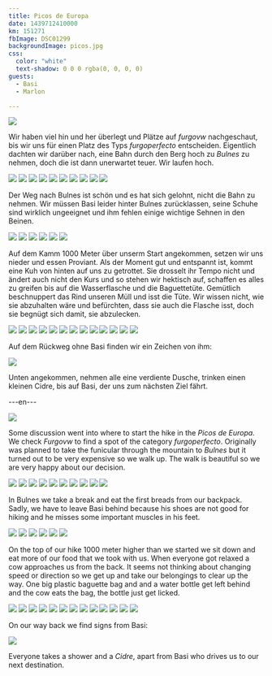 ```yaml
---
title: Picos de Europa
date: 1439712410000
km: 151271
fbImage: DSC01299
backgroundImage: picos.jpg
css:
  color: "white"
  text-shadow: 0 0 0 rgba(0, 0, 0, 0)
guests:
  - Basi
  - Marlon

---
```


![](DSC01299)

Wir haben viel hin und her überlegt und Plätze auf *furgovw* nachgeschaut, bis wir uns für einen Platz des Typs *furgoperfecto* entscheiden. Eigentlich dachten wir darüber nach, eine Bahn durch den Berg hoch zu *Bulnes* zu nehmen, doch die ist dann unerwartet teuer. Wir laufen hoch.

![](DSC01306)
![](DSC01307)
![](DSC01314)
![](DSC01321)
![](DSC01331)
![](DSC01336)
![](IMG_9721)
![](IMG_9728)
![](IMG_9738)
![](IMG_9733)

Der Weg nach Bulnes ist schön und es hat sich gelohnt, nicht die Bahn zu nehmen. Wir müssen Basi leider hinter Bulnes zurücklassen, seine Schuhe sind wirklich ungeeignet und ihm fehlen einige wichtige Sehnen in den Beinen.

![](IMG_9752)
![](DSC01342)
![](IMG_9756)
![](IMG_9768)
![](DSC01346)
![](DSC01353)

Auf dem Kamm 1000 Meter über unserm Start angekommen, setzen wir uns nieder und essen Proviant. Als der Moment gut und entspannt ist, kommt eine Kuh von hinten auf uns zu getrottet. Sie drosselt ihr Tempo nicht und ändert auch nicht den Kurs und so stehen wir hektisch auf, schaffen es alles zu greifen bis auf die Wasserflasche und die Baguettetüte. Gemütlich beschnuppert das Rind unseren Müll und isst die Tüte. Wir wissen nicht, wie sie abzuhalten wäre und befürchten, dass sie auch die Flasche isst, doch sie begnügt sich damit, sie abzulecken. 

![](DSC01355)
![](DSC01372)
![](DSC01361)
![](DSC01374)
![](IMG_9745)
![](IMG_9746)
![](DSC01376)
![](IMG_9772)
![](IMG_9774)
![](DSC01380)
![](IMG_9776)
![](IMG_9784)
![](IMG_9789)

Auf dem Rückweg ohne Basi finden wir ein Zeichen von ihm:

![](IMG_9785)

Unten angekommen, nehmen alle eine verdiente Dusche, trinken einen kleinen Cidre, bis auf Basi, der uns zum nächsten Ziel fährt.

---en---

![](DSC01299)

Some discussion went into where to start the hike in the *Picos de Europa*. We check *Furgovw* to find a spot of the category *furgoperfecto*. Originally was planned to take the funicular through the mountain to *Bulnes* but it turned out to be very expensive so we walk up. The walk is beautiful so we are very happy about our decision.

![](DSC01306)
![](DSC01307)
![](DSC01314)
![](DSC01321)
![](DSC01331)
![](DSC01336)
![](IMG_9721)
![](IMG_9728)
![](IMG_9738)
![](IMG_9733)

In Bulnes we take a break and eat the first breads from our backpack. Sadly, we have to leave Basi behind because his shoes are not good for hiking and he misses some important muscles in his feet.

![](IMG_9752)
![](DSC01342)
![](IMG_9756)
![](IMG_9768)
![](DSC01346)
![](DSC01353)

On the top of our hike 1000 meter higher than we started we sit down and eat more of our food that we took with us. When everyone got relaxed a cow approaches us from the back. It seems not thinking about changing speed or direction so we get up and take our belongings to clear up the way. One big plastic baguette bag and and a water bottle get left behind and the cow eats the bag, the bottle just get licked.

![](DSC01355)
![](DSC01372)
![](DSC01361)
![](DSC01374)
![](IMG_9745)
![](IMG_9746)
![](DSC01376)
![](IMG_9772)
![](IMG_9774)
![](DSC01380)
![](IMG_9776)
![](IMG_9784)
![](IMG_9789)

On our way back we find signs from Basi:

![](IMG_9785)

Everyone takes a shower and a *Cidre*, apart from Basi who drives us to our next destination.
